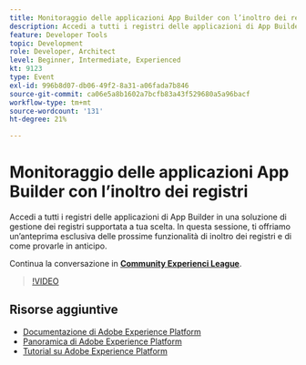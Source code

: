 ```yaml
---
title: Monitoraggio delle applicazioni App Builder con l’inoltro dei registri
description: Accedi a tutti i registri delle applicazioni di App Builder in una soluzione di gestione dei registri supportata a tua scelta. In questa sessione, ti offriamo un’anteprima esclusiva delle prossime funzionalità di inoltro dei registri e di come provarle in anticipo.
feature: Developer Tools
topic: Development
role: Developer, Architect
level: Beginner, Intermediate, Experienced
kt: 9123
type: Event
exl-id: 996b8d07-db06-49f2-8a31-a06fada7b846
source-git-commit: ca06e5a8b1602a7bcfb83a43f529680a5a96bacf
workflow-type: tm+mt
source-wordcount: '131'
ht-degree: 21%

---
```


# Monitoraggio delle applicazioni App Builder con l’inoltro dei registri

Accedi a tutti i registri delle applicazioni di App Builder in una soluzione di gestione dei registri supportata a tua scelta. In questa sessione, ti offriamo un’anteprima esclusiva delle prossime funzionalità di inoltro dei registri e di come provarle in anticipo.

Continua la conversazione in **[Community Experienci League](https://adobe.ly/3zXM3rp)**.

>[!VIDEO](https://video.tv.adobe.com/v/337568/?quality=12&learn=on&hidetitle=true)

## Risorse aggiuntive

- [Documentazione di Adobe Experience Platform](https://experienceleague.adobe.com/docs/experience-platform.html)
- [Panoramica di Adobe Experience Platform](https://experienceleague.adobe.com/docs/experience-platform/landing/home.html?lang=it)
- [Tutorial su Adobe Experience Platform](https://experienceleague.adobe.com/docs/platform-learn/tutorials/overview.html?lang=it)
